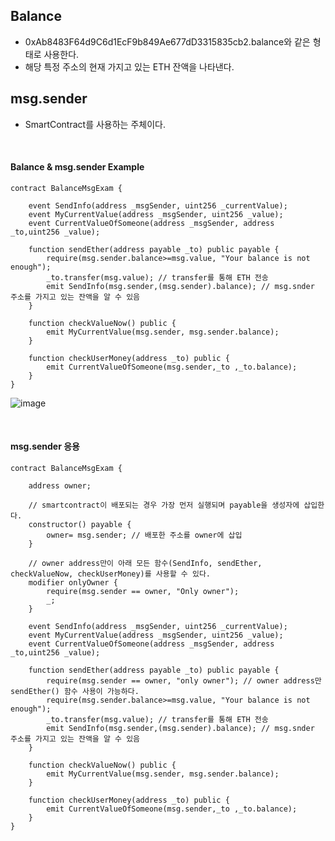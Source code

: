 ## Balance
- 0xAb8483F64d9C6d1EcF9b849Ae677dD3315835cb2.balance와 같은 형태로 사용한다.
- 해당 특정 주소의 현재 가지고 있는 ETH 잔액을 나타낸다.

## msg.sender
- SmartContract를 사용하는 주체이다.

<br>

#### Balance & msg.sender Example
```solidity
contract BalanceMsgExam {
    
    event SendInfo(address _msgSender, uint256 _currentValue);
    event MyCurrentValue(address _msgSender, uint256 _value);
    event CurrentValueOfSomeone(address _msgSender, address _to,uint256 _value);
   
    function sendEther(address payable _to) public payable {
        require(msg.sender.balance>=msg.value, "Your balance is not enough");
        _to.transfer(msg.value); // transfer를 통해 ETH 전송
        emit SendInfo(msg.sender,(msg.sender).balance); // msg.snder 주소를 가지고 있는 잔액을 알 수 있음
    }
    
    function checkValueNow() public {
        emit MyCurrentValue(msg.sender, msg.sender.balance);
    }
    
    function checkUserMoney(address _to) public {
        emit CurrentValueOfSomeone(msg.sender,_to ,_to.balance);
    }  
}
```
![image](https://user-images.githubusercontent.com/79950504/183677534-29b42864-f392-4fc6-8dc8-00d6251c3453.png)

<br>

#### msg.sender 응용
```solidity
contract BalanceMsgExam {
    
    address owner;
    
    // smartcontract이 배포되는 경우 가장 먼저 실행되며 payable을 생성자에 삽입한다.
    constructor() payable {
        owner= msg.sender; // 배포한 주소를 owner에 삽입
    }
    
    // owner address만이 아래 모든 함수(SendInfo, sendEther, checkValueNow, checkUserMoney)를 사용할 수 있다.
    modifier onlyOwner {
        require(msg.sender == owner, "Only owner");
        _;
    }
    
    event SendInfo(address _msgSender, uint256 _currentValue);
    event MyCurrentValue(address _msgSender, uint256 _value);
    event CurrentValueOfSomeone(address _msgSender, address _to,uint256 _value);
   
    function sendEther(address payable _to) public payable {
        require(msg.sender == owner, "only owner"); // owner address만 sendEther() 함수 사용이 가능하다.
        require(msg.sender.balance>=msg.value, "Your balance is not enough");
        _to.transfer(msg.value); // transfer를 통해 ETH 전송
        emit SendInfo(msg.sender,(msg.sender).balance); // msg.snder 주소를 가지고 있는 잔액을 알 수 있음
    }
    
    function checkValueNow() public {
        emit MyCurrentValue(msg.sender, msg.sender.balance);
    }
    
    function checkUserMoney(address _to) public {
        emit CurrentValueOfSomeone(msg.sender,_to ,_to.balance);
    }  
}
```

